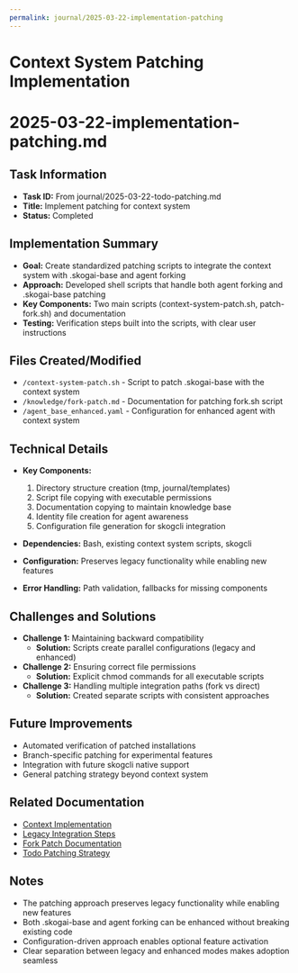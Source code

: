 ```yaml
---
permalink: journal/2025-03-22-implementation-patching
---
```


# Context System Patching Implementation

# 2025-03-22-implementation-patching.md

## Task Information
- **Task ID:** From journal/2025-03-22-todo-patching.md
- **Title:** Implement patching for context system
- **Status:** Completed

## Implementation Summary
- **Goal:** Create standardized patching scripts to integrate the context system with .skogai-base and agent forking
- **Approach:** Developed shell scripts that handle both agent forking and .skogai-base patching
- **Key Components:** Two main scripts (context-system-patch.sh, patch-fork.sh) and documentation
- **Testing:** Verification steps built into the scripts, with clear user instructions

## Files Created/Modified
- `/context-system-patch.sh` - Script to patch .skogai-base with the context system
- `/knowledge/fork-patch.md` - Documentation for patching fork.sh script
- `/agent_base_enhanced.yaml` - Configuration for enhanced agent with context system

## Technical Details
- **Key Components:**
  1. Directory structure creation (tmp, journal/templates)
  2. Script file copying with executable permissions
  3. Documentation copying to maintain knowledge base
  4. Identity file creation for agent awareness
  5. Configuration file generation for skogcli integration

- **Dependencies:** Bash, existing context system scripts, skogcli
- **Configuration:** Preserves legacy functionality while enabling new features
- **Error Handling:** Path validation, fallbacks for missing components

## Challenges and Solutions
- **Challenge 1:** Maintaining backward compatibility
  - **Solution:** Scripts create parallel configurations (legacy and enhanced)
- **Challenge 2:** Ensuring correct file permissions
  - **Solution:** Explicit chmod commands for all executable scripts
- **Challenge 3:** Handling multiple integration paths (fork vs direct)
  - **Solution:** Created separate scripts with consistent approaches

## Future Improvements
- Automated verification of patched installations
- Branch-specific patching for experimental features
- Integration with future skogcli native support
- General patching strategy beyond context system

## Related Documentation
- [Context Implementation](../knowledge/claude-context-implementation.md)
- [Legacy Integration Steps](../knowledge/integration/legacy_integration_steps.md)
- [Fork Patch Documentation](../knowledge/fork-patch.md)
- [Todo Patching Strategy](../journal/2025-03-22-todo-patching.md)

## Notes
- The patching approach preserves legacy functionality while enabling new features
- Both .skogai-base and agent forking can be enhanced without breaking existing code
- Configuration-driven approach enables optional feature activation
- Clear separation between legacy and enhanced modes makes adoption seamless